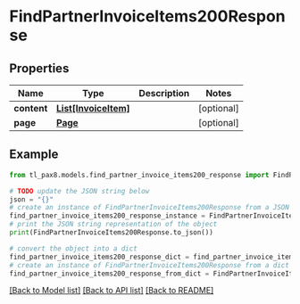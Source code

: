 # FindPartnerInvoiceItems200Response


## Properties

Name | Type | Description | Notes
------------ | ------------- | ------------- | -------------
**content** | [**List[InvoiceItem]**](InvoiceItem.md) |  | [optional] 
**page** | [**Page**](Page.md) |  | [optional] 

## Example

```python
from tl_pax8.models.find_partner_invoice_items200_response import FindPartnerInvoiceItems200Response

# TODO update the JSON string below
json = "{}"
# create an instance of FindPartnerInvoiceItems200Response from a JSON string
find_partner_invoice_items200_response_instance = FindPartnerInvoiceItems200Response.from_json(json)
# print the JSON string representation of the object
print(FindPartnerInvoiceItems200Response.to_json())

# convert the object into a dict
find_partner_invoice_items200_response_dict = find_partner_invoice_items200_response_instance.to_dict()
# create an instance of FindPartnerInvoiceItems200Response from a dict
find_partner_invoice_items200_response_from_dict = FindPartnerInvoiceItems200Response.from_dict(find_partner_invoice_items200_response_dict)
```
[[Back to Model list]](../README.md#documentation-for-models) [[Back to API list]](../README.md#documentation-for-api-endpoints) [[Back to README]](../README.md)


